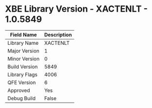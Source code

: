 # XBE Library Version - XACTENLT - 1.0.5849

| Field Name | Description |
|---|---|
| Library Name | XACTENLT |
| Major Version | 1 |
| Minor Version | 0 |
| Build Version | 5849 |
| Library Flags | 4006 |
| QFE Version | 6 |
| Approved | Yes |
| Debug Build | False |
